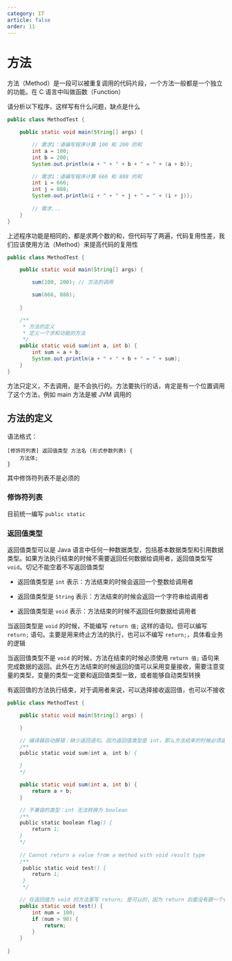 ```yaml
---
category: IT
article: false
order: 11
---
```


# 方法

方法（Method）是一段可以被重复调用的代码片段，一个方法一般都是一个独立的功能。在 C 语言中叫做函数（Function）

请分析以下程序，这样写有什么问题，缺点是什么

```java
public class MethodTest {

    public static void main(String[] args) {

        // 需求1：请编写程序计算 100 和 200 的和
        int a = 100;
        int b = 200;
        System.out.println(a + " + " + b + " = " + (a + b));

        // 需求1：请编写程序计算 666 和 888 的和
        int i = 666;
        int j = 888;
        System.out.println(i + " + " + j + " = " + (i + j));
        
        // 需求...
    }
}
```

上述程序功能是相同的，都是求两个数的和，但代码写了两遍，代码复用性差，我们应该使用方法（Method）来提高代码的复用性

```java
public class MethodTest {

    public static void main(String[] args) {

        sum(100, 200); // 方法的调用

        sum(666, 888);
        
    }

    /**
     * 方法的定义
     * 定义一个求和功能的方法
     */
    public static void sum(int a, int b) {
        int sum = a + b;
        System.out.println(a + " + " + b + " = " + sum);
    }
}
```

方法只定义，不去调用，是不会执行的。方法要执行的话，肯定是有一个位置调用了这个方法，例如 main 方法是被 JVM 调用的

## 方法的定义

语法格式：

```text
[修饰符列表] 返回值类型 方法名 (形式参数列表) {
    方法体;
}
```

其中修饰符列表不是必须的

### 修饰符列表

目前统一编写 `public static`

### 返回值类型 

返回值类型可以是 Java 语言中任何一种数据类型，包括基本数据类型和引用数据类型。如果方法执行结束的时候不需要返回任何数据给调用者，返回值类型写 `void`。切记不能空着不写返回值类型

- 返回值类型是 `int` 表示：方法结束的时候会返回一个整数给调用者

- 返回值类型是 `String` 表示：方法结束的时候会返回一个字符串给调用者

- 返回值类型是 `void` 表示：方法结束的时候不返回任何数据给调用者

当返回类型是 `void` 的时候，不能编写 `return 值;` 这样的语句。但可以编写 `return;` 语句。主要是用来终止方法的执行，也可以不编写 `return;`，具体看业务的逻辑

当返回值类型不是 `void` 的时候，方法在结束的时候必须使用 `return 值;` 语句来完成数据的返回。此外在方法结束的时候返回的值可以采用变量接收，需要注意变量的类型，变量的类型一定要和返回值类型一致，或者能够自动类型转换

有返回值的方法执行结束，对于调用者来说，可以选择接收返回值，也可以不接收

```java
public class MethodTest {

    public static void main(String[] args) {

    }

    // 编译器启动报错：缺少返回语句。因为返回值类型是 int，那么方法结束的时候必须返回一个整数，但是没有写 return 返回语句来完成数据的返回
    /**
    public static void sum(int a, int b) {

    }
    */

    public static void sum(int a, int b) {
        return a + b;
    }

    // 不兼容的类型：int 无法转换为 boolean
    /**
    public static boolean flag() {
        return 1;
    }
    */
    
    // Cannot return a value from a method with void result type
    /**
     public static void test() {
        return 1;
     }
     */

    // 在返回值为 void 的方法里写 return; 是可以的，因为 return 后面没有跟一个值。写 return; 语句就是为了让方法直接结束
    public static void test() {
        int num = 100;
        if (num > 90) {
            return;
        }
    }
    
}
```






